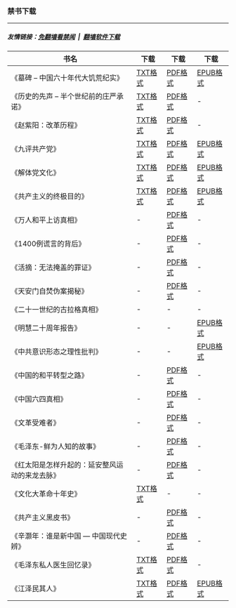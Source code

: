 ### 禁书下载

---
##### 友情链接：[免翻墙看禁闻](https://github.com/gfw-breaker/banned-news3) &nbsp;|&nbsp; [翻墙软件下载](https://github.com/gfw-breaker/nogfw)

| 书名 | 下载 | 下载 | 下载 |
|---|---|---|---|
| 《墓碑 – 中国六十年代大饥荒纪实》 | [TXT格式](https://cdn.jsdelivr.net/gh/gfw-breaker/books/resources/grave-stone.txt) | [PDF格式](https://cdn.jsdelivr.net/gh/gfw-breaker/books/resources/grave-stone.pdf) | [EPUB格式](https://cdn.jsdelivr.net/gh/gfw-breaker/books/resources/grave-stone.epub) |
| 《历史的先声 – 半个世纪前的庄严承诺》 | [TXT格式](https://cdn.jsdelivr.net/gh/gfw-breaker/books/resources/lsxs.txt) | [PDF格式](https://cdn.jsdelivr.net/gh/gfw-breaker/books/resources/lsxs.pdf) | - |
| 《赵紫阳：改革历程》 | [TXT格式](https://cdn.jsdelivr.net/gh/gfw-breaker/books/resources/zzy_gglc.txt) | [PDF格式](https://cdn.jsdelivr.net/gh/gfw-breaker/books/resources/zzy_gglc.pdf) | - |
| 《九评共产党》 | [TXT格式](https://cdn.jsdelivr.net/gh/gfw-breaker/books/resources/9ping.txt) | [PDF格式](https://cdn.jsdelivr.net/gh/gfw-breaker/books/resources/9ping.pdf) | [EPUB格式](https://cdn.jsdelivr.net/gh/gfw-breaker/books/resources/9ping.epub) |
| 《解体党文化》 | [TXT格式](https://cdn.jsdelivr.net/gh/gfw-breaker/books/resources/jtdwh.txt) | [PDF格式](https://cdn.jsdelivr.net/gh/gfw-breaker/books/resources/jtdwh.pdf) | [EPUB格式](https://cdn.jsdelivr.net/gh/gfw-breaker/books/resources/jtdwh.epub) |
| 《共产主义的终极目的》 | [TXT格式](https://cdn.jsdelivr.net/gh/gfw-breaker/books/resources/gczy.txt) | [PDF格式](https://cdn.jsdelivr.net/gh/gfw-breaker/books/resources/gczy.pdf) | [EPUB格式](https://cdn.jsdelivr.net/gh/gfw-breaker/books/resources/gczy.epub) |
| 《万人和平上访真相》 | - | [PDF格式](https://cdn.jsdelivr.net/gh/gfw-breaker/books/resources/425.pdf) | - |
| 《1400例谎言的背后》 | - | [PDF格式](https://cdn.jsdelivr.net/gh/gfw-breaker/books/resources/1400zx.pdf) | - |
| 《活摘：无法掩盖的罪证》 | - | [PDF格式](https://cdn.jsdelivr.net/gh/gfw-breaker/books/resources/organ.pdf) | - |
| 《天安门自焚伪案揭秘》 | - | [PDF格式](https://cdn.jsdelivr.net/gh/gfw-breaker/books/resources/zifen.pdf) | - |
| 《二十一世纪的古拉格真相》 | - | - | - |
| 《明慧二十周年报告》 | - | - | [EPUB格式](https://cdn.jsdelivr.net/gh/gfw-breaker/books/resources/mh20.epub) |
| 《中共意识形态之理性批判》 | - | - | [EPUB格式](https://cdn.jsdelivr.net/gh/gfw-breaker/books/resources/zgysxt.epub) |
| 《中国的和平转型之路》 | - | [PDF格式](https://cdn.jsdelivr.net/gh/gfw-breaker/books/resources/hpzx.pdf) | - |
| 《中国六四真相》 | - | [PDF格式](https://cdn.jsdelivr.net/gh/gfw-breaker/books/resources/64.pdf) | - |
| 《文革受难者》 | - | [PDF格式](https://cdn.jsdelivr.net/gh/gfw-breaker/books/resources/wenge-victims.pdf) | - |
| 《毛泽东-鲜为人知的故事》 | - | [PDF格式](https://cdn.jsdelivr.net/gh/gfw-breaker/books/resources/mzd.pdf) | - |
| 《红太阳是怎样升起的：延安整风运动的来龙去脉》 | - | [PDF格式](https://cdn.jsdelivr.net/gh/gfw-breaker/books/resources/yanan.pdf) | - |
| 《文化大革命十年史》 | [TXT格式](https://cdn.jsdelivr.net/gh/gfw-breaker/books/resources/wenge_10years.txt) | - | - |
| 《共产主义黑皮书》 | - | [PDF格式](https://cdn.jsdelivr.net/gh/gfw-breaker/books/resources/blackbook.pdf) | - |
| 《辛灏年：谁是新中国 — 中国现代史辨》 | - | [PDF格式](https://cdn.jsdelivr.net/gh/gfw-breaker/books/resources/newchina.pdf) | - |
| 《毛泽东私人医生回忆录》 | [TXT格式](https://cdn.jsdelivr.net/gh/gfw-breaker/books/resources/mzdyshyl.txt) | [PDF格式](https://cdn.jsdelivr.net/gh/gfw-breaker/books/resources/mzdyshyl.pdf) | - |
| 《江泽民其人》 | [TXT格式](https://cdn.jsdelivr.net/gh/gfw-breaker/books/resources/jzm.txt) | [PDF格式](https://cdn.jsdelivr.net/gh/gfw-breaker/books/resources/jzm.pdf) | [EPUB格式](https://cdn.jsdelivr.net/gh/gfw-breaker/books/resources/jzm.epub) |
